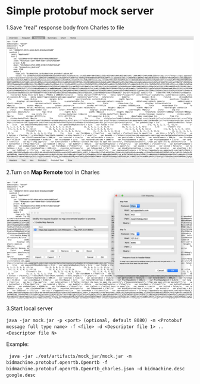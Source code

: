 # Simple protobuf mock server

1.Save "real" response body from Charles to file

![Save real response from Charles to file](https://raw.githubusercontent.com/BaxterZA/proto-mock-server/master/Save%20real%20response%20from%20Charles%20to%20file.png)

2.Turn on **Map Remote** tool in Charles

![Add Map Remote Settings](https://github.com/BaxterZA/proto-mock-server/raw/master/Add%20Map%20Remote%20Settings.png)

3.Start local server

```java -jar mock.jar -p <port> (optional, default 8080) -m <Protobuf message full type name> -f <file> -d <Descriptor file 1> .. <Descriptor file N>```

Example:

``` java -jar ./out/artifacts/mock_jar/mock.jar -m bidmachine.protobuf.openrtb.Openrtb -f bidmachine.protobuf.openrtb.Openrtb_charles.json -d bidmachine.desc google.desc```
